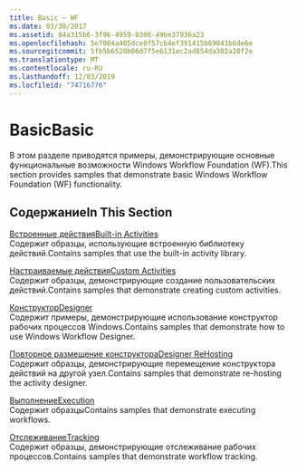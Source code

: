 ```yaml
---
title: Basic — WF
ms.date: 03/30/2017
ms.assetid: 84a315b6-3f96-4959-8306-49be37936a23
ms.openlocfilehash: 5e7084a405dce0f57cb4ef391415b69041b6de6e
ms.sourcegitcommit: 5fb5b6520b06d7f5e6131ec2ad854da302a28f2e
ms.translationtype: MT
ms.contentlocale: ru-RU
ms.lasthandoff: 12/03/2019
ms.locfileid: "74716776"
---
```

# <a name="basic"></a><span data-ttu-id="20566-102">Basic</span><span class="sxs-lookup"><span data-stu-id="20566-102">Basic</span></span>
<span data-ttu-id="20566-103">В этом разделе приводятся примеры, демонстрирующие основные функциональные возможности Windows Workflow Foundation (WF).</span><span class="sxs-lookup"><span data-stu-id="20566-103">This section provides samples that demonstrate basic Windows Workflow Foundation (WF) functionality.</span></span>  
  
## <a name="in-this-section"></a><span data-ttu-id="20566-104">Содержание</span><span class="sxs-lookup"><span data-stu-id="20566-104">In This Section</span></span>  
 [<span data-ttu-id="20566-105">Встроенные действия</span><span class="sxs-lookup"><span data-stu-id="20566-105">Built-in Activities</span></span>](built-in-activities.md)  
 <span data-ttu-id="20566-106">Содержит образцы, использующие встроенную библиотеку действий.</span><span class="sxs-lookup"><span data-stu-id="20566-106">Contains samples that use the built-in activity library.</span></span>  
  
 [<span data-ttu-id="20566-107">Настраиваемые действия</span><span class="sxs-lookup"><span data-stu-id="20566-107">Custom Activities</span></span>](custom-activities.md)  
 <span data-ttu-id="20566-108">Содержит образцы, демонстрирующие создание пользовательских действий.</span><span class="sxs-lookup"><span data-stu-id="20566-108">Contains samples that demonstrate creating custom activities.</span></span>  
  
 [<span data-ttu-id="20566-109">Конструктор</span><span class="sxs-lookup"><span data-stu-id="20566-109">Designer</span></span>](designer.md)  
 <span data-ttu-id="20566-110">Содержит примеры, демонстрирующие использование конструктор рабочих процессов Windows.</span><span class="sxs-lookup"><span data-stu-id="20566-110">Contains samples that demonstrate how to use Windows Workflow Designer.</span></span>  
  
 [<span data-ttu-id="20566-111">Повторное размещение конструктора</span><span class="sxs-lookup"><span data-stu-id="20566-111">Designer ReHosting</span></span>](designer-rehosting.md)  
 <span data-ttu-id="20566-112">Содержит образцы, демонстрирующие перемещение конструктора действий на другой узел.</span><span class="sxs-lookup"><span data-stu-id="20566-112">Contains samples that demonstrate re-hosting the activity designer.</span></span>  
  
 [<span data-ttu-id="20566-113">Выполнение</span><span class="sxs-lookup"><span data-stu-id="20566-113">Execution</span></span>](execution.md)  
 <span data-ttu-id="20566-114">Содержит образцы</span><span class="sxs-lookup"><span data-stu-id="20566-114">Contains samples that demonstrate executing workflows.</span></span>
  
 [<span data-ttu-id="20566-115">Отслеживание</span><span class="sxs-lookup"><span data-stu-id="20566-115">Tracking</span></span>](tracking.md)  
 <span data-ttu-id="20566-116">Содержит образцы, демонстрирующие отслеживание рабочих процессов.</span><span class="sxs-lookup"><span data-stu-id="20566-116">Contains samples that demonstrate workflow tracking.</span></span>
